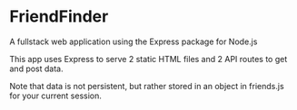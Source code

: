 # FriendFinder

A fullstack web application using the Express package for Node.js

This app uses Express to serve 2 static HTML files and 2 API routes to get and post data.

Note that data is not persistent, but rather stored in an object in friends.js for your current session.
